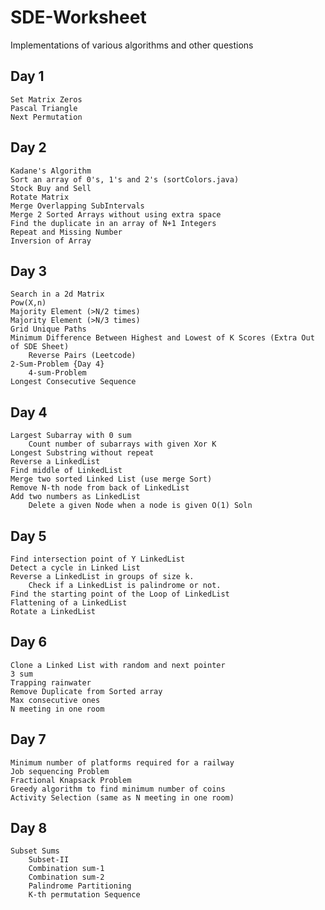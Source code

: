 # SDE-Worksheet
 Implementations of various algorithms and other questions

## Day 1
    Set Matrix Zeros
    Pascal Triangle
    Next Permutation

## Day 2
    Kadane's Algorithm
    Sort an array of 0's, 1's and 2's (sortColors.java)
    Stock Buy and Sell
    Rotate Matrix
    Merge Overlapping SubIntervals
    Merge 2 Sorted Arrays without using extra space
    Find the duplicate in an array of N+1 Integers
    Repeat and Missing Number
    Inversion of Array

## Day 3
    Search in a 2d Matrix
    Pow(X,n)
    Majority Element (>N/2 times)
    Majority Element (>N/3 times)
    Grid Unique Paths
    Minimum Difference Between Highest and Lowest of K Scores (Extra Out of SDE Sheet)
        Reverse Pairs (Leetcode)
    2-Sum-Problem {Day 4}
        4-sum-Problem
    Longest Consecutive Sequence

## Day 4
    Largest Subarray with 0 sum 
        Count number of subarrays with given Xor K
    Longest Substring without repeat
    Reverse a LinkedList
    Find middle of LinkedList
    Merge two sorted Linked List (use merge Sort)
    Remove N-th node from back of LinkedList
    Add two numbers as LinkedList
        Delete a given Node when a node is given O(1) Soln

## Day 5
    Find intersection point of Y LinkedList
    Detect a cycle in Linked List
    Reverse a LinkedList in groups of size k.
        Check if a LinkedList is palindrome or not.
    Find the starting point of the Loop of LinkedList
    Flattening of a LinkedList
    Rotate a LinkedList

## Day 6
    Clone a Linked List with random and next pointer
    3 sum
    Trapping rainwater
    Remove Duplicate from Sorted array
    Max consecutive ones
    N meeting in one room

## Day 7
    Minimum number of platforms required for a railway
    Job sequencing Problem
    Fractional Knapsack Problem
    Greedy algorithm to find minimum number of coins
    Activity Selection (same as N meeting in one room)

## Day 8
    Subset Sums
        Subset-II 
        Combination sum-1
        Combination sum-2 
        Palindrome Partitioning
        K-th permutation Sequence
